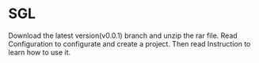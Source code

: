 # SGL
Download the latest version(v0.0.1) branch and unzip the rar file. Read Configuration to configurate and create a project. Then read Instruction to learn how to use it.
